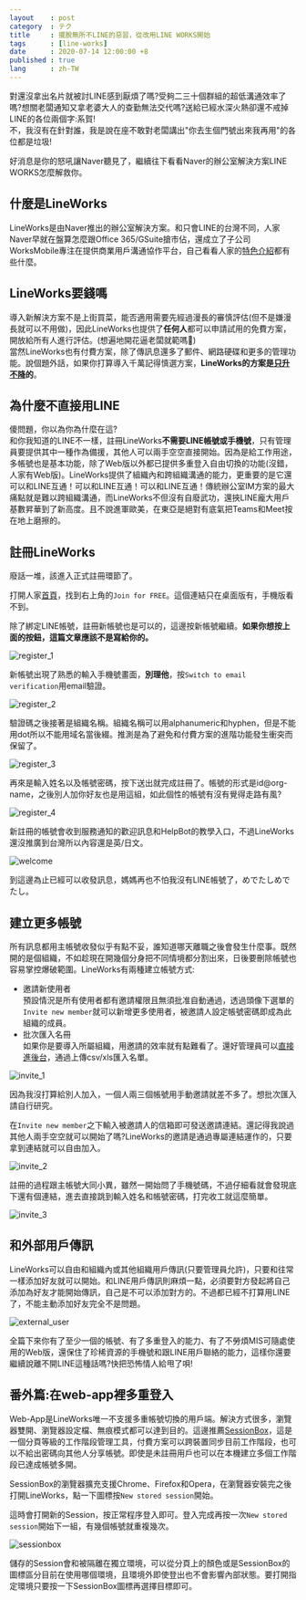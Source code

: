 ```yaml
---
layout    : post
category  : テク
title     : 擺脫無所不LINE的惡習，從改用LINE WORKS開始
tags      : [line-works]
date      : 2020-07-14 12:00:00 +8
published : true
lang      : zh-TW
---
```


對還沒拿出名片就被討LINE感到厭煩了嗎?受夠二三十個群組的超低溝通效率了嗎?想關老闆通知又拿老婆大人的查勤無法交代嗎?送給已經水深火熱卻還不戒掉LINE的各位兩個字:系賀!  
不，我沒有在針對誰，我是說在座不敢對老闆講出"你去生個門號出來我再用"的各位都是垃圾!

好消息是你的怒吼讓Naver聽見了，繼續往下看看Naver的辦公室解決方案LINE WORKS怎麼解救你。

<!--more-->

## 什麼是LineWorks

LineWorks是由Naver推出的辦公室解決方案。和只會LINE的台灣不同，人家Naver早就在盤算怎麼跟Office 365/GSuite搶市佔，還成立了子公司WorksMobile專注在提供商業用戶溝通協作平台，自己看看人家的[特色介紹](https://line.worksmobile.com/jp/en/feature/)都有些什麼。

## LineWorks要錢嗎

導入新解決方案不是上街買菜，能否適用需要先經過漫長的審慎評估(但不是嫌漫長就可以不用做)，因此LineWorks也提供了**任何人**都可以申請試用的免費方案，開放給所有人進行評估。(想遍地開花逼老闆就範嗎🤔)  
當然LineWorks也有付費方案，除了傳訊息還多了郵件、網路硬碟和更多的管理功能。說個題外話，如果你打算導入千萬記得慎選方案，**LineWorks的方案是[只升不降](https://line.worksmobile.com/jp/pricing/#pricingfaq)的**。

## 為什麼不直接用LINE

傻問題，你以為你為什麼在這?  
和你我知道的LINE不一樣，註冊LineWorks**不需要LINE帳號或手機號**，只有管理員要提供其中一種作為備援，其他人可以兩手空空直接開始。因為是給工作用途，多帳號也是基本功能，除了Web版以外都已提供多重登入自由切換的功能(沒錯，人家有Web版)。LineWorks提供了組織內和跨組織溝通的能力，更重要的是它還可以和LINE互通！可以和LINE互通！可以和LINE互通！傳統辦公室IM方案的最大痛點就是難以跨組織溝通，而LineWorks不但沒有自廢武功，還挾LINE龐大用戶基數昇華到了新高度。且不說進軍歐美，在東亞是絕對有底氣把Teams和Meet按在地上磨擦的。

## 註冊LineWorks

廢話一堆，該進入正式註冊環節了。

打開人家[首頁](http://line.worksmobile.com/)，找到右上角的`Join for FREE`。這個連結只在桌面版有，手機版看不到。


除了綁定LINE帳號，註冊新帳號也是可以的，這邊按新帳號繼續。**如果你想按上面的按鈕，這篇文章應該不是寫給你的。**

![register_1](/assets/2020/0714-lineworks/01.png "登入or建立帳號")

新帳號出現了熟悉的輸入手機號畫面，**別理他**，按`Switch to email verification`用email驗證。

![register_2](/assets/2020/0714-lineworks/18.png "手機/email驗證")

驗證碼之後接著是組織名稱。組織名稱可以用alphanumeric和hyphen，但是不能用dot所以不能用域名當後綴。推測是為了避免和付費方案的進階功能發生衝突而保留了。

![register_3](/assets/2020/0714-lineworks/04.png "設定組織名稱")

再來是輸入姓名以及帳號密碼，按下送出就完成註冊了。帳號的形式是id@org-name，之後別人加你好友也是用這組，如此個性的帳號有沒有覺得走路有風?

![register_4](/assets/2020/0714-lineworks/17.png "設定帳號")

新註冊的帳號會收到服務通知的歡迎訊息和HelpBot的教學入口，不過LineWorks還沒推廣到台灣所以內容還是英/日文。

![welcome](/assets/2020/0714-lineworks/08.png)

到這邊為止已經可以收發訊息，媽媽再也不怕我沒有LINE帳號了，めでたしめでたし。

## 建立更多帳號

所有訊息都用主帳號收發似乎有點不妥，誰知道哪天離職之後會發生什麼事。既然開的是個組織，不如趁現在開幾個分身把不同情境都分割出來，日後要刪除帳號也容易掌控爆破範圍。LineWorks有兩種建立帳號方式:

* 邀請新使用者  
  預設情況是所有使用者都有邀請權限且無須批准自動通過，透過頭像下選單的`Invite new member`就可以新增更多使用者，被邀請人設定帳號密碼即成為此組織的成員。
* 批次匯入名冊  
  如果你是要導入所屬組織，用邀請的效率就有點難看了。還好管理員可以[直接進後台](https://common.worksmobile.com/p/admin)，通過上傳csv/xls匯入名單。

![invite_1](/assets/2020/0714-lineworks/09.png)

因為我沒打算給別人加入，一個人兩三個帳號用手動邀請就差不多了。想批次匯入請自行研究。

在`Invite new member`之下輸入被邀請人的信箱即可發送邀請連結。還記得我說過其他人兩手空空就可以開始了嗎?LineWorks的邀請是通過專屬連結運作的，只要拿到連結就可以自由加入。

![invite_2](/assets/2020/0714-lineworks/10.png "發送邀請連結")

註冊的過程跟主帳號大同小異，雖然一開始問了手機號碼，不過仔細看就會發現底下還有個連結，進去直接跳到輸入姓名和帳號密碼，打完收工就這麼簡單。

![invite_3](/assets/2020/0714-lineworks/16.png "建立成員帳號")

## 和外部用戶傳訊

LineWorks可以自由和組織內或其他組織用戶傳訊(只要管理員允許)，只要和往常一樣添加好友就可以開始。和LINE用戶傳訊則麻煩一點，必須要對方發起將自己添加為好友才能開始傳訊，自己是不可以添加對方的。不過都已經不打算用LINE了，不能主動添加好友完全不是問題。

![external_user](/assets/2020/0714-lineworks/14.png)

全篇下來你有了至少一個的帳號、有了多重登入的能力、有了不勞煩MIS可隨處使用的Web版，還保住了珍稀資源的手機號和跟LINE用戶聯絡的能力，這樣你還要繼續說離不開LINE這種話嗎?快把恐怖情人給甩了唄!

## 番外篇:在web-app裡多重登入

Web-App是LineWorks唯一不支援多重帳號切換的用戶端。解決方式很多，瀏覽器雙開、瀏覽器設定檔、無痕模式都可以達到目的。這邊推薦[SessionBox](https://sessionbox.io/)，這是一個分頁等級的工作階段管理工具，付費方案可以跨裝置同步目前工作階段，也可以不給出密碼向其他人分享帳號。即使是未註冊用戶也可以在本機建立多個工作階段已達成帳號多開。

SessionBox的瀏覽器擴充支援Chrome、Firefox和Opera，在瀏覽器安裝完之後打開LineWorks，點一下圖標按`New stored session`開始。

這時會打開新的Session，按正常程序登入即可。登入完成再按一次`New stored session`開始下一組，有幾個帳號就重複幾次。

![sessionbox](/assets/2020/0714-lineworks/15.png)

儲存的Session會和被隔離在獨立環境，可以從分頁上的顏色或是SessionBox的圖標區分目前在使用哪個環境，且環境外即使登出也不會影響內部狀態。要打開指定環境只要按一下SessionBox圖標再選擇目標即可。
